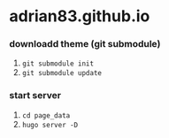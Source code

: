 # adrian83.github.io


### downloadd theme (git submodule)
1. `git submodule init`
2. `git submodule update`

### start server
1. `cd page_data`
2. `hugo server -D`
